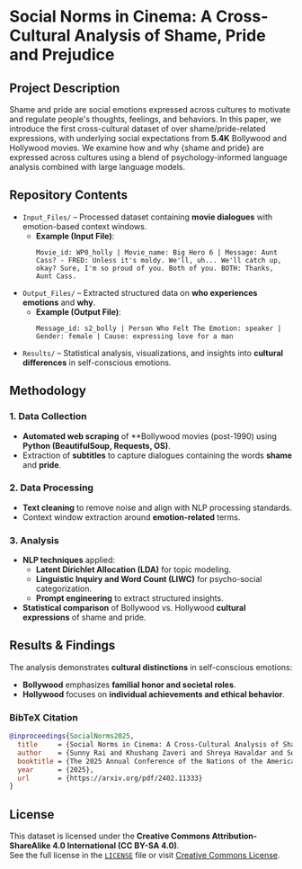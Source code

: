 # **Social Norms in Cinema: A Cross-Cultural Analysis of Shame, Pride and Prejudice**

## **Project Description**  
Shame and pride are social emotions expressed across cultures to motivate and regulate people's thoughts, feelings, and behaviors. In this paper, we introduce the first cross-cultural dataset of over shame/pride-related expressions, with underlying social expectations from **5.4K** Bollywood and Hollywood movies. We examine how and why {shame and pride} are expressed across cultures using a blend of psychology-informed language analysis combined with large language models.

## **Repository Contents**  
- `Input_Files/` – Processed dataset containing **movie dialogues** with emotion-based context windows.  
  - **Example (Input File)**:  
    ```
    Movie_id: WP0_holly | Movie_name: Big Hero 6 | Message: Aunt Cass? - FRED: Unless it's moldy. We'll, uh... We'll catch up, okay? Sure, I'm so proud of you. Both of you. BOTH: Thanks, Aunt Cass.
    ```  
- `Output_Files/` – Extracted structured data on **who experiences emotions** and **why**.  
  - **Example (Output File)**:  
    ```
    Message_id: s2_bolly | Person Who Felt The Emotion: speaker | Gender: female | Cause: expressing love for a man
    ```  
- `Results/` – Statistical analysis, visualizations, and insights into **cultural differences** in self-conscious emotions.  

## **Methodology**  
### **1. Data Collection**  
- **Automated web scraping** of **Bollywood movies (post-1990) using **Python (BeautifulSoup, Requests, OS)**.  
- Extraction of **subtitles** to capture dialogues containing the words **shame** and **pride**.  

### **2. Data Processing**  
- **Text cleaning** to remove noise and align with NLP processing standards.  
- Context window extraction around **emotion-related** terms.  

### **3. Analysis**  
- **NLP techniques** applied:  
  - **Latent Dirichlet Allocation (LDA)** for topic modeling.  
  - **Linguistic Inquiry and Word Count (LIWC)** for psycho-social categorization.  
  - **Prompt engineering** to extract structured insights.  
- **Statistical comparison** of Bollywood vs. Hollywood **cultural expressions** of shame and pride.  

## **Results & Findings**  
The analysis demonstrates **cultural distinctions** in self-conscious emotions:  
- **Bollywood** emphasizes **familial honor and societal roles**.  
- **Hollywood** focuses on **individual achievements and ethical behavior**.
  
### **BibTeX Citation**
```bibtex
@inproceedings{SocialNorms2025,
  title     = {Social Norms in Cinema: A Cross-Cultural Analysis of Shame, Pride and Prejudice},
  author    = {Sunny Rai and Khushang Zaveri and Shreya Havaldar and Soumna Nema and Lyle Ungar and Sharath Chandra Guntuku},
  booktitle = {The 2025 Annual Conference of the Nations of the Americas Chapter of the ACL},
  year      = {2025},
  url       = {https://arxiv.org/pdf/2402.11333}
}
```

## License  
This dataset is licensed under the **Creative Commons Attribution-ShareAlike 4.0 International (CC BY-SA 4.0)**.  
See the full license in the [`LICENSE`](LICENSE) file or visit [Creative Commons License](https://creativecommons.org/licenses/by-sa/4.0/).

